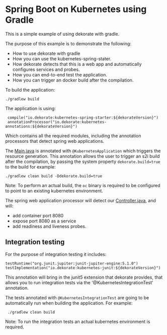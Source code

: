 # Spring Boot on Kubernetes using Gradle

This is a simple example of using dekorate with gradle.

The purpose of this example is to demonstrate the following:

- How to use dekorate with gradle
- How you can use the kubernetes-spring-stater.
- How dekorate detects that this is a web app and automatically configures services and probes.
- How you can end-to-end test the application.
- How you can trigger an docker build after the compilation.


To build the application:

    ./gradlew build
    
The application is using:

     compile("io.dekorate:kubernetes-spring-starter:${dekorateVersion}")
     annotationProcessor("io.dekorate:kubernetes-annotations:${dekorateVersion}")

Which contains all the required modules, including the annotation processors that detect spring web applications.

The [Main.java](src/main/java/io/dekorate/example/Main.java) is annotated with `@KubernetesApplication` which triggers the resource generation.
This annotation allows the user to trigger an s2i build after the compilation, by passing the system property 
`dekorate.build=true` to the build for example:

    ./gradlew clean build -Ddekorate.build=true

Note: To perform an actual build, the `oc` binary is required to be configured to point to an existing kubernetes environment.

The spring web application processor will detect our [Controller.java](src/main/java/io/dekorate/example/Controller.java), and will:

- add container port 8080
- expose port 8080 as a service
- add readiness and liveness probes.

## Integration testing

For the purpose of integration testing it includes:

    testRuntime("org.junit.jupiter:junit-jupiter-engine:5.1.0")
    testImplementation("io.dekorate:kubernetes-junit:${dekorateVersion}")

This annotation will bring in the junit5 extension that dekorate provides, that allows you to run integration tests via the '@KubernetesIntegrationTest' annotation.

The tests annotated with `@KubernetesIntegrationTest` are going to be automatically run when building the application. For example:

     ./gradlew clean build
    
Note: To run the integration tests an actual kubernetes environment is required.

